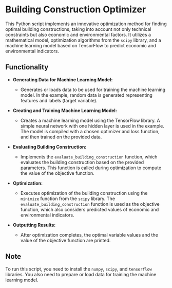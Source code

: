 # Building Construction Optimizer

This Python script implements an innovative optimization method for finding optimal building constructions, taking into account not only technical constraints but also economic and environmental factors. It utilizes a mathematical model, optimization algorithms from the `scipy` library, and a machine learning model based on TensorFlow to predict economic and environmental indicators.

## Functionality

- **Generating Data for Machine Learning Model:**
  - Generates or loads data to be used for training the machine learning model. In the example, random data is generated representing features and labels (target variable).

- **Creating and Training Machine Learning Model:**
  - Creates a machine learning model using the TensorFlow library. A simple neural network with one hidden layer is used in the example. The model is compiled with a chosen optimizer and loss function, and then trained on the provided data.

- **Evaluating Building Construction:**
  - Implements the `evaluate_building_construction` function, which evaluates the building construction based on the provided parameters. This function is called during optimization to compute the value of the objective function.

- **Optimization:**
  - Executes optimization of the building construction using the `minimize` function from the `scipy` library. The `evaluate_building_construction` function is used as the objective function, which also considers predicted values of economic and environmental indicators.

- **Outputting Results:**
  - After optimization completes, the optimal variable values and the value of the objective function are printed.

## Note
To run this script, you need to install the `numpy`, `scipy`, and `tensorflow` libraries. You also need to prepare or load data for training the machine learning model.
